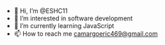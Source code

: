 - 👋 Hi, I’m @ESHC11
- 👀 I’m interested in software development
- 🌱 I’m currently learning JavaScript
- 📫 How to reach me camargoeric469@gmail.com


<!---
ESHC11/ESHC11 is a ✨ special ✨ repository because its `README.md` (this file) appears on your GitHub profile.
You can click the Preview link to take a look at your changes.
--->
